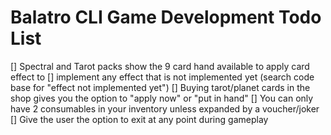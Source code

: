 # Balatro CLI Game Development Todo List

[] Spectral and Tarot packs show the 9 card hand available to apply card effect to
[] implement any effect that is not implemented yet (search code base for "effect not implemented yet")
[] Buying tarot/planet cards in the shop gives you the option to "apply now" or "put in hand"
[] You can only have 2 consumables in your inventory unless expanded by a voucher/joker
[] Give the user the option to exit at any point during gameplay
